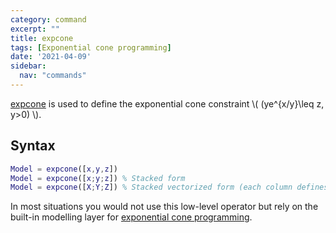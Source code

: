 ```yaml
---
category: command
excerpt: ""
title: expcone
tags: [Exponential cone programming]
date: '2021-04-09'
sidebar:
  nav: "commands"
---
```


[expcone](/command/expcone) is used to define the exponential cone constraint \\(  (ye^{x/y}\leq z, y>0) \\).

## Syntax

````matlab
Model = expcone([x,y,z])
Model = expcone([x;y;z]) % Stacked form
Model = expcone([X;Y;Z]) % Stacked vectorized form (each column defines an exponential cone
````
In most situations you would not use this low-level operator but rely on the built-in modelling layer for [exponential cone programming](/tutorial/exponentialcone/).
